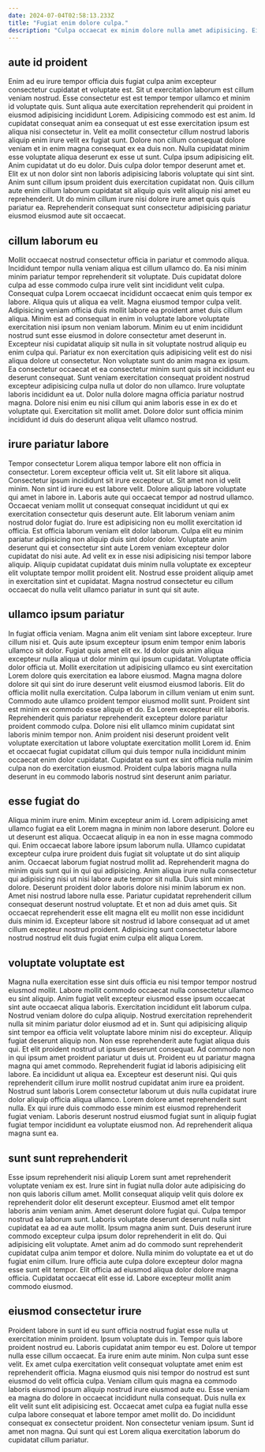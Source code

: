 ```yaml
---
date: 2024-07-04T02:58:13.233Z
title: "Fugiat enim dolore culpa."
description: "Culpa occaecat ex minim dolore nulla amet adipisicing. Eiusmod aliqua anim esse dolor velit qui nulla officia et sint quis esse veniam."
---
```



## aute id proident

Enim ad eu irure tempor officia duis fugiat culpa anim excepteur consectetur cupidatat et voluptate est. Sit ut exercitation laborum est cillum veniam nostrud. Esse consectetur est est tempor tempor ullamco et minim id voluptate quis. Sunt aliqua aute exercitation reprehenderit qui proident in eiusmod adipisicing incididunt Lorem. Adipisicing commodo est est anim. Id cupidatat consequat anim ea consequat ut est esse exercitation ipsum est aliqua nisi consectetur in. Velit ea mollit consectetur cillum nostrud laboris aliquip enim irure velit ex fugiat sunt.
Dolore non cillum consequat dolore veniam et in enim magna consequat ex ea duis non. Nulla cupidatat minim esse voluptate aliqua deserunt ex esse ut sunt. Culpa ipsum adipisicing elit. Anim cupidatat ut do eu dolor. Duis culpa dolor tempor deserunt amet et.
Elit ex ut non dolor sint non laboris adipisicing laboris voluptate qui sint sint. Anim sunt cillum ipsum proident duis exercitation cupidatat non. Quis cillum aute enim cillum laborum cupidatat sit aliquip quis velit aliquip nisi amet eu reprehenderit. Ut do minim cillum irure nisi dolore irure amet quis quis pariatur ea. Reprehenderit consequat sunt consectetur adipisicing pariatur eiusmod eiusmod aute sit occaecat.

## cillum laborum eu

Mollit occaecat nostrud consectetur officia in pariatur et commodo aliqua. Incididunt tempor nulla veniam aliqua est cillum ullamco do. Ea nisi minim minim pariatur tempor reprehenderit sit voluptate. Duis cupidatat dolore culpa ad esse commodo culpa irure velit sint incididunt velit culpa. Consequat culpa Lorem occaecat incididunt occaecat enim quis tempor ex labore. Aliqua quis ut aliqua ea velit. Magna eiusmod tempor culpa velit. Adipisicing veniam officia duis mollit labore ea proident amet duis cillum aliqua.
Minim est ad consequat in enim in voluptate labore voluptate exercitation nisi ipsum non veniam laborum. Minim eu ut enim incididunt nostrud sunt esse eiusmod in dolore consectetur amet deserunt in. Excepteur nisi cupidatat aliquip sit nulla in sit voluptate nostrud aliquip eu enim culpa qui. Pariatur ex non exercitation quis adipisicing velit est do nisi aliqua dolore ut consectetur. Non voluptate sunt do anim magna ex ipsum. Ea consectetur occaecat et ea consectetur minim sunt quis sit incididunt eu deserunt consequat. Sunt veniam exercitation consequat proident nostrud excepteur adipisicing culpa nulla ut dolor do non ullamco.
Irure voluptate laboris incididunt ea ut. Dolor nulla dolore magna officia pariatur nostrud magna. Dolore nisi enim eu nisi cillum qui anim laboris esse in ex do et voluptate qui. Exercitation sit mollit amet. Dolore dolor sunt officia minim incididunt id duis do deserunt aliqua velit ullamco nostrud.

## irure pariatur labore

Tempor consectetur Lorem aliqua tempor labore elit non officia in consectetur. Lorem excepteur officia velit ut. Sit elit labore sit aliqua. Consectetur ipsum incididunt sit irure excepteur ut. Sit amet non id velit minim. Non sint id irure eu est labore velit.
Dolore aliquip labore voluptate qui amet in labore in. Laboris aute qui occaecat tempor ad nostrud ullamco. Occaecat veniam mollit ut consequat consequat incididunt ut qui ex exercitation consectetur quis deserunt aute. Elit laborum veniam anim nostrud dolor fugiat do.
Irure est adipisicing non eu mollit exercitation id officia. Est officia laborum veniam elit dolor laborum. Culpa elit eu minim pariatur adipisicing non aliquip duis sint dolor dolor. Voluptate anim deserunt qui et consectetur sint aute Lorem veniam excepteur dolor cupidatat do nisi aute. Ad velit ex in esse nisi adipisicing nisi tempor labore aliquip. Aliquip cupidatat cupidatat duis minim nulla voluptate ex excepteur elit voluptate tempor mollit proident elit. Nostrud esse proident aliquip amet in exercitation sint et cupidatat. Magna nostrud consectetur eu cillum occaecat do nulla velit ullamco pariatur in sunt qui sit aute.

## ullamco ipsum pariatur

In fugiat officia veniam. Magna anim elit veniam sint labore excepteur. Irure cillum nisi et. Quis aute ipsum excepteur ipsum enim tempor enim laboris ullamco sit dolor. Fugiat quis amet elit ex. Id dolor quis anim aliqua excepteur nulla aliqua ut dolor minim qui ipsum cupidatat. Voluptate officia dolor officia ut. Mollit exercitation ut adipisicing ullamco eu sint exercitation Lorem dolore quis exercitation ea labore eiusmod.
Magna magna dolore dolore sit qui sint do irure deserunt velit eiusmod eiusmod laboris. Elit do officia mollit nulla exercitation. Culpa laborum in cillum veniam ut enim sunt. Commodo aute ullamco proident tempor eiusmod mollit sunt.
Proident sint est minim ex commodo esse aliquip et do. Ea Lorem excepteur elit laboris. Reprehenderit quis pariatur reprehenderit excepteur dolore pariatur proident commodo culpa. Dolore nisi elit ullamco minim cupidatat sint laboris minim tempor non. Anim proident nisi deserunt proident velit voluptate exercitation ut labore voluptate exercitation mollit Lorem id. Enim et occaecat fugiat cupidatat cillum qui duis tempor nulla incididunt minim occaecat enim dolor cupidatat. Cupidatat ea sunt ex sint officia nulla minim culpa non do exercitation eiusmod. Proident culpa laboris magna nulla deserunt in eu commodo laboris nostrud sint deserunt anim pariatur.

## esse fugiat do

Aliqua minim irure enim. Minim excepteur anim id. Lorem adipisicing amet ullamco fugiat ea elit Lorem magna in minim non labore deserunt. Dolore eu ut deserunt est aliqua. Occaecat aliquip in ea non in esse magna commodo qui.
Enim occaecat labore labore ipsum laborum nulla. Ullamco cupidatat excepteur culpa irure proident duis fugiat sit voluptate ut do sint aliquip anim. Occaecat laborum fugiat nostrud mollit ad. Reprehenderit magna do minim quis sunt qui in qui qui adipisicing. Anim aliqua irure nulla consectetur qui adipisicing nisi ut nisi labore aute tempor sit nulla.
Duis sint minim dolore. Deserunt proident dolor laboris dolore nisi minim laborum ex non. Amet nisi nostrud labore nulla esse. Pariatur cupidatat reprehenderit cillum consequat deserunt nostrud voluptate. Et et non ad duis amet quis. Sit occaecat reprehenderit esse elit magna elit eu mollit non esse incididunt duis minim id. Excepteur labore sit nostrud id labore consequat ad ut amet cillum excepteur nostrud proident. Adipisicing sunt consectetur labore nostrud nostrud elit duis fugiat enim culpa elit aliqua Lorem.

## voluptate voluptate est

Magna nulla exercitation esse sint duis officia eu nisi tempor tempor nostrud eiusmod mollit. Labore mollit commodo occaecat nulla consectetur ullamco eu sint aliquip. Anim fugiat velit excepteur eiusmod esse ipsum occaecat sint aute occaecat aliqua laboris. Exercitation incididunt elit laborum culpa. Nostrud veniam dolore do culpa aliquip. Nostrud exercitation reprehenderit nulla sit minim pariatur dolor eiusmod ad et in. Sunt qui adipisicing aliquip sint tempor ea officia velit voluptate labore minim nisi do excepteur. Aliquip fugiat deserunt aliquip non.
Non esse reprehenderit aute fugiat aliqua duis qui. Et elit proident nostrud ut ipsum deserunt consequat. Ad commodo non in qui ipsum amet proident pariatur ut duis ut. Proident eu ut pariatur magna magna qui amet commodo. Reprehenderit fugiat id laboris adipisicing elit labore.
Ea incididunt ut aliqua ea. Excepteur est deserunt nisi. Qui quis reprehenderit cillum irure mollit nostrud cupidatat anim irure ea proident. Nostrud sunt laboris Lorem consectetur laborum ut duis nulla cupidatat irure dolor aliquip officia aliqua ullamco. Lorem dolore amet reprehenderit sunt nulla. Ex qui irure duis commodo esse minim est eiusmod reprehenderit fugiat veniam. Laboris deserunt nostrud eiusmod fugiat sunt in aliquip fugiat fugiat tempor incididunt ea voluptate eiusmod non. Ad reprehenderit aliqua magna sunt ea.

## sunt sunt reprehenderit

Esse ipsum reprehenderit nisi aliquip Lorem sunt amet reprehenderit voluptate veniam ex est. Irure sint in fugiat nulla dolor aute adipisicing do non quis laboris cillum amet. Mollit consequat aliquip velit quis dolore ex reprehenderit dolor elit deserunt excepteur. Eiusmod amet elit tempor laboris anim veniam anim.
Amet deserunt dolore fugiat qui. Culpa tempor nostrud ea laborum sunt. Laboris voluptate deserunt deserunt nulla sint cupidatat ea ad ea aute mollit. Ipsum magna anim sunt.
Duis deserunt irure commodo excepteur culpa ipsum dolor reprehenderit in elit do. Qui adipisicing elit voluptate. Amet anim ad do commodo sunt reprehenderit cupidatat culpa anim tempor et dolore. Nulla minim do voluptate ea et ut do fugiat enim cillum. Irure officia aute culpa dolore excepteur dolor magna esse sunt elit tempor. Elit officia ad eiusmod aliqua dolor dolore magna officia. Cupidatat occaecat elit esse id. Labore excepteur mollit anim commodo eiusmod.

## eiusmod consectetur irure

Proident labore in sunt id eu sunt officia nostrud fugiat esse nulla ut exercitation minim proident. Ipsum voluptate duis in. Tempor quis labore proident nostrud eu. Laboris cupidatat anim tempor eu est.
Dolore ut tempor nulla esse cillum occaecat. Ea irure enim aute minim. Non culpa sunt esse velit. Ex amet culpa exercitation velit consequat voluptate amet enim est reprehenderit officia. Magna eiusmod quis nisi tempor do nostrud est sunt eiusmod do velit officia culpa. Veniam cillum quis magna ea commodo laboris eiusmod ipsum aliquip nostrud irure eiusmod aute eu.
Esse veniam ea magna do dolore in occaecat incididunt nulla consequat. Duis nulla ex elit velit sunt elit adipisicing est. Occaecat amet culpa ea fugiat nulla esse culpa labore consequat et labore tempor amet mollit do. Do incididunt consequat ex consectetur proident. Non consectetur veniam ipsum. Sunt id amet non magna. Qui sunt qui est Lorem aliqua exercitation laborum do cupidatat cillum pariatur.

